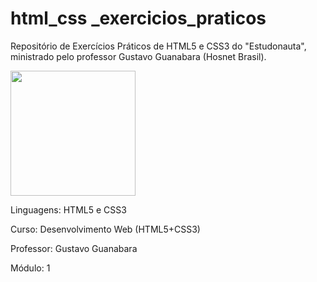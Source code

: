 # html_css _exercicios_praticos
 Repositório de Exercícios Práticos de HTML5 e CSS3 do "Estudonauta", ministrado pelo professor Gustavo Guanabara (Hosnet Brasil).

<img src="https://www.estudonauta.com/wp-content/uploads/2020/08/Logo-estudonauta-250.png" width="200" style="max-width: 100%;">

Linguagens: HTML5 e CSS3

Curso: Desenvolvimento Web (HTML5+CSS3)

Professor: Gustavo Guanabara

Módulo: 1
